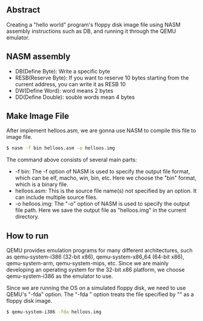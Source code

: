 ## Abstract
Creating a "hello world" program's floppy disk image file using NASM assembly instructions such as DB, and running it through the QEMU emulator.

## NASM assembly
- DB(Define Byte): Write a specific byte
- RESB(Reserve Byte): If you want to reserve 10 bytes starting from the current address, you can write it as RESB 10
- DW(Define Word): word means 2 bytes
- DD(Define Double): souble words mean 4 bytes

## Make Image File
After implement helloos.asm, we are gonna use NASM to compile this file to image file.
```sh
$ nasm -f bin helloos.asm -o helloos.img
```
The command above consists of several main parts:

- -f bin: The -f option of NASM is used to specify the output file format, which can be elf, macho, win, bin, etc. Here we choose the "bin" format, which is a binary file.
- helloos.asm: This is the source file name(s) not specified by an option. It can include multiple source files.
- -o helloos.img: The "-o" option of NASM is used to specify the output file path. Here we save the output file as "helloos.img" in the current directory.

## How to run
QEMU provides emulation programs for many different architectures, such as qemu-system-i386 (32-bit x86), qemu-system-x86_64 (64-bit x86), qemu-system-arm, qemu-system-mips, etc. Since we are mainly developing an operating system for the 32-bit x86 platform, we choose qemu-system-i386 as the emulator to use.

Since we are running the OS on a simulated floppy disk, we need to use QEMU's "-fda" option. The "-fda <file>" option treats the file specified by "<file>" as a floppy disk image.
```sh
$ qemu-system-i386 -fda helloos.img
```